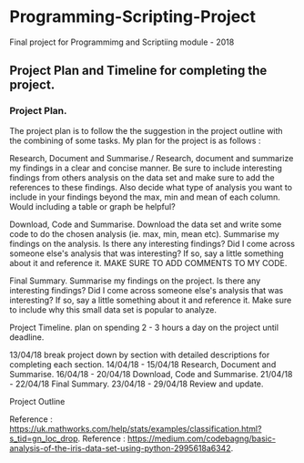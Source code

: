 # Programming-Scripting-Project
Final project for Programmimg and Scriptiing module - 2018

## Project Plan and Timeline for completing the project.

### Project Plan.
The project plan is to follow the the suggestion in the project outline with the combining of some tasks.
My plan for the project is as follows :

Research, Document and Summarise./
Research, document and summarize my findings in a clear and concise manner.
Be sure to include interesting findings from others analysis on the data set and
make sure to add the references to these findings. Also decide what type of
analysis you want to include in your findings beyond the max, min and mean of
each column. Would including a table or graph be helpful?

Download, Code and Summarise.
Download the data set and write some code to do the chosen analysis (ie. max, min, mean etc).
Summarise my findings on the analysis. Is there any interesting findings? Did I come across
someone else's analysis that was interesting? If so, say a little something about it and reference it.
MAKE SURE TO ADD COMMENTS TO MY CODE.

Final Summary.
Summarise my findings on the project. Is there any interesting findings? Did I come across
someone else's analysis that was interesting? If so, say a little something about it and reference it.
Make sure to include why this small data set is popular to analyze.

Project Timeline.
plan on spending 2 - 3 hours a day on the project until deadline.

13/04/18 break project down by section with detailed descriptions for completing each section.
14/04/18 - 15/04/18 Research, Document and Summarise.
16/04/18 - 20/04/18 Download, Code and Summarise.
21/04/18 - 22/04/18 Final Summary.
23/04/18 - 29/04/18 Review and update.


Project Outline


Reference : https://uk.mathworks.com/help/stats/examples/classification.html?s_tid=gn_loc_drop.
Reference : https://medium.com/codebagng/basic-analysis-of-the-iris-data-set-using-python-2995618a6342.
